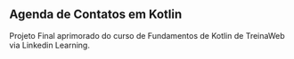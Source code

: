 ## Agenda de Contatos em Kotlin
Projeto Final aprimorado do curso de Fundamentos de Kotlin de TreinaWeb via Linkedin Learning.
